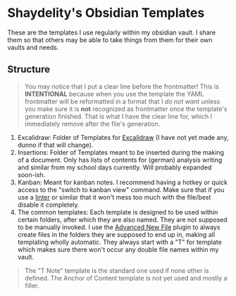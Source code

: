 # Shaydelity's Obsidian Templates

These are the templates I use regularly within my obsidian vault. I share them so that others may be able to take things from them for their own vaults and needs.

## Structure

> You may notice that I put a clear line before the frontmatter! This is **INTENTIONAL** because when you use the template the YAML frontmatter will be reformatted in a format that I *do not want* unless you make sure it is **not** recognized as frontmatter once the template's generation finished. That is what I have the clear line for, which I immediately remove after the file's generation.

1. Excalidraw: Folder of Templates for [Excalidraw](https://github.com/zsviczian/obsidian-excalidraw-plugin) (I have not yet made any, dunno if that will change).
2. Insertions: Folder of Templates meant to be inserted during the making of a document. Only has lists of contents for (german) analysis writing and similar from my school days currently. Will probably expanded soon-ish.
3. Kanban: Meant for kanban notes. I recommend having a hotkey or quick access to the "switch to kanban view" command. Make sure that if you use a [linter](https://github.com/platers/obsidian-linter) or similar that it won't mess too much with the file/best disable it completely.
4. The common templates: Each template is designed to be used within certain folders, after which they are also named. They are not supposed to be manually invoked. I use the [Advanced New File](https://github.com/vanadium23/obsidian-advanced-new-file) plugin to always create files in the folders they are supposed to end up in, making all templating wholly automatic. They always start with a "T" for template which makes sure there won't occur any double file names within my vault. 

> The "T Note" template is the standard one used if none other is defined. The Anchor of Content template is not yet used and mostly a filler.
